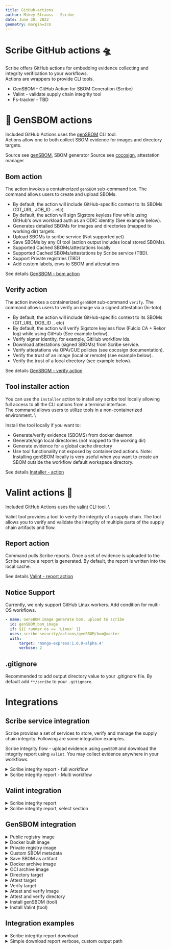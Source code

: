 ```yaml
---
title: GitHub-actions
author: Mikey Strauss - Scribe
date: June 30, 2022
geometry: margin=2cm
---
```

# Scribe GitHub actions 🛸
Scribe offers GitHub actions for embedding evidence collecting and integrity verification to your workflows. \
Actions are wrappers to provide CLI tools.
* GenSBOM - GitHub Action for SBOM Generation (Scribe) 
* Valint - validate supply chain integrity tool
* Fs-tracker - TBD

# 🚀  GenSBOM actions
Included GitHub Actions uses the [genSBOM](https://GitHub.com/scribe-security/genSBOM) CLI tool. \
Actions allow one to both collect SBOM evidence for images and directory targets.

Source see [genSBOM](https://GitHub.com/scribe-security/genSBOM), SBOM generator
Source see [cocosign](https://GitHub.com/scribe-security/cocosign), attestation manager

## Bom action
The action invokes a containerized `genSBOM` sub-command `bom`. 
The command allows users to create and upload SBOMs.
- By default, the action will include GitHub-specific context to its SBOMs (GIT_URL, JOB_ID .. etc)
- By default, the action will sign Sigstore keyless flow while using GitHub's own workload auth as an ODIC identity (See example below).
- Generates detailed SBOMs for images and directories (mapped to working dir) targets. 
- Upload SBOMs to scribe service (Not supported yet)
- Save SBOMs by any CI tool (action output includes local stored SBOMs).
- Supported Cached SBOMs/attestations locally
- Supported Cached SBOMs/attestations by Scribe service (TBD).
- Support Private registries (TBD)
- Add custom labels, envs to SBOM and attestations


See details [GenSBOM - bom action](genSBOM/bom/README.md)

## Verify action
The action invokes a containerized `genSBOM` sub-command `verify`.
The command allows users to verify an image via a signed attestation (In-toto).
- By default, the action will include GitHub-specific context to its SBOMs (GIT_URL, DOB_ID .. etc)
- By default, the action will verify Sigstore keyless flow (Fulcio CA + Rekor log) while using GitHub (See example below).
- Verify signer identity, for example, GitHub workflow ids.
- Download attestations (signed SBOMs) from Scribe service.
- Verify attestations via OPA/CUE policies (see cocosign documentation).
- Verify the trust of an image (local or remote) (see example below).
- Verify the trust of a local directory (see example below).

See details [GenSBOM - verify action](genSBOM/verify/README.md)

## Tool installer action
You can use the `installer` action to install any scribe tool locally allowing full access to all the CLI options from a terminal interface. \
The command allows users to utilize tools in a non-containerized environment. \

Install the tool locally if you want to:
- Generate/verify evidence (SBOMS) from docker daemon.
- Generate/sign local directories (not mapped to the working dir)
- Generate evidence for a global cache directory
- Use tool functionality not exposed by containerized actions.
Note: Installing genSBOM locally is very useful when you want to create an SBOM outside the workflow default workspace directory.

See details [Installer - action](installer/README.md)


# Valint actions 🦀
Included GitHub Actions uses the [valint](https://GitHub.com/scribe-security/valint) CLI tool. \

Valint tool provides a tool to verify the integrity of a supply chain.
The tool allows you to verify and validate the integrity of multiple parts of the supply chain artifacts and flow.

## Report action
Command pulls Scribe reports.
Once a set of evidence is uploaded to the Scribe service a report is generated.
By default, the report is written into the local cache. 

See details [Valint - report action](valint/report/README.md)


## Notice Support
Currently, we only support GitHub Linux workers.
Add condition for multi-OS workflows.
```YAML
- name: GenSBOM Image generate bom, upload to scribe
  id: genSBOM_bom_image
  if: ${{ runner.os == 'Linux' }}
  uses: scribe-security/actions/genSBOM/bom@master
  with:
      target: 'mongo-express:1.0.0-alpha.4'
      verbose: 2
```

## .gitignore
Recommended to add output directory value to your .gitignore file.
By default add `**/scribe` to your `.gitignore`.

# Integrations
## Scribe service integration
Scribe provides a set of services to store, verify and manage the supply chain integrity.
Following are some integration examples.

Scribe integrity flow - upload evidence using `genSBOM` and download the integrity report using `valint`.
You may collect evidence anywhere in your workflows.

<details>
  <summary>  Scribe integrity report - full workflow </summary>

Full workflow example of a workflow, upload evidence using genSBOM and download report using Valint.

```YAML
name: example workflow

on: 
  push:
    tags:
      - "*"

jobs:
  scribe-report-test:
    runs-on: ubuntu-latest
    steps:

      - uses: actions/checkout@v2
        with:
          fetch-depth: 0

      - uses: actions/checkout@v3
        with:
          repository: mongo-express/mongo-express
          ref: refs/tags/v1.0.0-alpha.4
          path: mongo-express-scm

      - name: GenSBOM Scm generate bom, upload to scribe
        id: genSBOM_bom_scm
        uses: scribe-security/actions/genSBOM/bom@master
        with:
           type: dir
           target: 'mongo-express-scm'
           verbose: 2
           scribe-enable: true
           scribe-clientid: ${{ secrets.clientid }}
           scribe-client-secret: ${{ secrets.client-secret }}

      - name: Build and push remote
        uses: docker/build-push-action@v2
        with:
          context: .
          push: true
          tags: mongo-express:1.0.0-alpha.4

      - name: GenSBOM Image generate bom, upload to scribe
        id: genSBOM_bom_image
        uses: scribe-security/actions/genSBOM/bom@master
        with:
           target: 'mongo-express:1.0.0-alpha.4'
           verbose: 2
           scribe-enable: true
           scribe-clientid: ${{ secrets.clientid }}
           scribe-client-secret: ${{ secrets.client-secret }}

      - name: Valint - download report
        id: valint_report
        uses: scribe-security/actions/valint/report@master
        with:
           verbose: 2
           scribe-enable: true
           scribe-clientid: ${{ secrets.clientid }}
           scribe-client-secret: ${{ secrets.client-secret }}

      - uses: actions/upload-artifact@v2
        with:
          name: scribe-reports
          path: |
            ${{ steps.genSBOM_bom_scm.outputs.OUTPUT_PATH }}
            ${{ steps.genSBOM_bom_image.outputs.OUTPUT_PATH }}
            ${{ steps.valint_report.outputs.OUTPUT_PATH }}
```
</details>


<details>
  <summary>  Scribe integrity report - Multi workflow </summary>

Full workflow example of a workflow, upload evidence using genSBOM and download report using valint

```YAML
name: example workflow

on: 
  push:
    tags:
      - "*"

jobs:
  scribe-report-test:
    runs-on: ubuntu-latest
    steps:

      - uses: actions/checkout@v2
        with:
          fetch-depth: 0

      - uses: actions/checkout@v3
        with:
          repository: mongo-express/mongo-express
          ref: refs/tags/v1.0.0-alpha.4
          path: mongo-express-scm

      - name: Build and push remote
        uses: docker/build-push-action@v2
        with:
          context: .
          push: true
          tags: mongo-express:1.0.0-alpha.4

      - name: GenSBOM Image generate bom, upload to scribe
        id: genSBOM_bom_image
        uses: scribe-security/actions/genSBOM/bom@master
        with:
           target: 'mongo-express:1.0.0-alpha.4'
           verbose: 2
           scribe-enable: true
           scribe-clientid: ${{ secrets.clientid }}
           scribe-client-secret: ${{ secrets.client-secret }}

      - name: Valint - download report
        id: valint_report
        uses: scribe-security/actions/valint/report@master
        with:
           verbose: 2
           scribe-enable: true
           scribe-clientid: ${{ secrets.clientid }}
           scribe-client-secret: ${{ secrets.client-secret }}

      - uses: actions/upload-artifact@v2
        with:
          name: scribe-reports
          path: |
            ${{ steps.genSBOM_bom_scm.outputs.OUTPUT_PATH }}
            ${{ steps.genSBOM_bom_image.outputs.OUTPUT_PATH }}
            ${{ steps.valint_report.outputs.OUTPUT_PATH }}
```
</details>

## Valint integration
<details>
  <summary>  Scribe integrity report </summary>

Valint downloading integrity report from scribe service

```YAML
  - name: Valint - download report
    id: valint_report
    uses: scribe-security/actions/valint/report@master
    with:
        verbose: 2
        scribe-enable: true
        scribe-clientid: ${{ inputs.clientid }}
        scribe-client-secret: ${{ inputs.client-secret }}
```
</details>

<details>
  <summary>  Scribe integrity report, select section </summary>

Valint downloading integrity report from scribe service

```YAML
  - name: Valint - download report
    id: valint_report
    uses: scribe-security/actions/valint/report@master
    with:
        verbose: 2
        scribe-enable: true
        scribe-clientid: ${{ inputs.clientid }}
        scribe-client-secret: ${{ inputs.client-secret }}
        section: packages
```
</details>

## GenSBOM integration
<details>
  <summary>  Public registry image </summary>

Create SBOM from remote `busybox:latest` image, skip if found by the cache.

```YAML
- name: Generate cyclonedx json SBOM
  uses: scribe-security/actions/genSBOM/bom@master
  with:
    target: 'busybox:latest'
    format: json
``` 
</details>

<details>
  <summary>  Docker built image </summary>

Create SBOM for image built by local docker `image_name:latest` image, overwrite cache.

```YAML
- name: Generate cyclonedx json SBOM
  uses: scribe-security/actions/genSBOM/bom@master
  with:
    type: docker
    target: 'image_name:latest'
    format: json
    force: true
``` 
</details>

<details>
  <summary>  Private registry image </summary>

Custom private registry, skip cache (using `Force`), output verbose (debug level) log output.
```YAML
- name: Generate cyclonedx json SBOM
  uses: scribe-security/actions/genSBOM/bom@master
  with:
    target: 'scribesecuriy.jfrog.io/scribe-docker-local/stub_remote:latest'
    verbose: 3
    force: true
```
</details>

<details>
  <summary>  Custom SBOM metadata </summary>

Custom metadata added to SBOM
Data will be included in the signed payload when the output is an attestation.
```YAML
- name: Generate cyclonedx json SBOM - add metadata - labels, envs, name
  id: genSBOM_labels
  uses: scribe-security/actions/genSBOM/bom@master
  with:
      target: 'busybox:latest'
      verbose: 3
      format: json
      force: true
      name: name_value
      env: test_env
      label: test_label
  env:
    test_env: test_env_value
```
</details>


<details>
  <summary> Save SBOM as artifact </summary>

Using action `output_path` you can access the generated SBOM and store it as an artifact.
```YAML
- name: Generate cyclonedx json SBOM
  uses: scribe-security/actions/genSBOM/bom@master
  with:
    target: 'busybox:latest'
    format: json

- uses: actions/upload-artifact@v2
  with:
    name: genSBOM-busybox-output-test
    path: ${{ steps.genSBOM_json.outputs.OUTPUT_PATH }}
``` 
</details>

<details>
  <summary> Docker archive image </summary>

Create SBOM from local `docker save ...` output.
```YAML
- name: Build and save local docker archive
  uses: docker/build-push-action@v2
  with:
    context: .
    file: .GitHub/workflows/fixtures/Dockerfile_stub
    tags: scribesecuriy.jfrog.io/scribe-docker-public-local/stub_local:latest
    outputs: type=docker,dest=stub_local.tar

- name: Generate cyclonedx json SBOM
  uses: scribe-security/actions/genSBOM/bom@master
  with:
    type: docker-archive
    target: '/GitHub/workspace/stub_local.tar'
``` 
</details>

<details>
  <summary> OCI archive image </summary>

Create SBOM from the local oci archive.

```YAML
- name: Build and save local oci archive
  uses: docker/build-push-action@v2
  with:
    context: .
    file: .GitHub/workflows/fixtures/Dockerfile_stub
    tags: scribesecuriy.jfrog.io/scribe-docker-public-local/stub_local:latest
    outputs: type=docker,dest=stub_oci_local.tar

- name: Generate cyclonedx json SBOM
  uses: scribe-security/actions/genSBOM/bom@master
  with:
    type: oci-archive
    target: '/GitHub/workspace/stub_oci_local.tar'
``` 
</details>

<details>
  <summary> Directory target </summary>

Create SBOM from a local directory. \
Note directory must be mapped to working dir for actions to access (containerized action).

```YAML
- name: Create dir
  run: |
    mkdir testdir
    echo "test" > testdir/test.txt

- name: genSBOM attest dir
  id: genSBOM_attest_dir
  uses: scribe-security/actions/genSBOM/bom@master
  with:
    type: dir
    target: '/GitHub/workspace/testdir'
``` 
</details>

<details>
  <summary> Attest target </summary>

Create and sign SBOM targets, skip if found signed SBOM by the cache. \
Targets: `registry`, `docker-archive`, `oci-archive`, `dir`.
Note: Default attestation config **Required** `id-token` permission access. \
Note: `docker` in target `type` is not accessible because it requires docker daemon (containerized actions)
Default attestation config: `sigstore-config` - GitHub workload identity and Sigstore (Fulcio, Rekor).

```YAML
job_example:
  runs-on: ubuntu-latest
  permissions:
    id-token: write
  steps:
    - name: genSBOM attest
    uses: scribe-security/actions/genSBOM/bom@master
    with:
        target: 'busybox:latest'
        format: attest
``` 

</details>

<details>
  <summary> Verify target </summary>

Verify targets against a signed attestation. \
Note: `docker` in target `type` field (is not accessible because it requires docker daemon (containerized actions) \
Default attestation config: `sigstore-config` - sigstore (Fulcio, Rekor).

```YAML
- name: genSBOM verify
  uses: scribe-security/actions/genSBOM/verify@master
  with:
    target: 'busybox:latest'
``` 

</details>

<details>
  <summary> Attest and verify image </summary>

Full job example of a image signing and verifying flow.

```YAML
 genSBOM-busybox-test:
    runs-on: ubuntu-latest
    permissions:
      contents: read
      packages: write
      id-token: write
    steps:

      - uses: actions/checkout@v2
        with:
          fetch-depth: 0

      - name: genSBOM attest
        id: genSBOM_attest
        uses: scribe-security/actions/genSBOM/bom@master
        with:
           target: 'busybox:latest'
           verbose: 3
           format: attest
           force: true

      - name: genSBOM verify
        id: genSBOM_verify
        uses: scribe-security/actions/genSBOM/verify@master
        with:
           target: 'busybox:latest'
           verbose: 3

      - uses: actions/upload-artifact@v2
        with:
          name: genSBOM-busybox-test
          path: genSBOM_reports
``` 

</details>

<details>
  <summary> Attest and verify directory </summary>

Full job example of a directory signing and verifying flow.

```YAML
  genSBOM-dir-test:
    runs-on: ubuntu-latest
    permissions:
      contents: read
      packages: write
      id-token: write
    steps:

      - uses: actions/checkout@v2
        with:
          fetch-depth: 0

      - name: genSBOM attest workdir
        id: genSBOM_attest_dir
        uses: scribe-security/actions/genSBOM/bom@master
        with:
           type: dir
           target: '/GitHub/workspace/'
           verbose: 3
           format: attest
           force: true

      - name: genSBOM verify workdir
        id: genSBOM_verify_dir
        uses: scribe-security/actions/genSBOM/verify@master
        with:
           type: dir
           target: '/GitHub/workspace/'
           verbose: 3
      
      - uses: actions/upload-artifact@v2
        with:
          name: genSBOM-workdir-reports
          path: |
            genSBOM_reports      
``` 

</details>


<details>
  <summary> Install genSBOM (tool) </summary>

Install genSBOM as a tool
```YAML
- name: install genSBOM
  uses: scribe-security/actions/genSBOM/installer@master

- name: genSBOM run
  run: |
    genSBOM --version
    genSBOM bom busybox:latest -vv
``` 
</details>

<details>
  <summary> Install Valint (tool) </summary>

Install Valint as a tool
```YAML
- name: install genSBOM
  uses: scribe-security/actions/genSBOM/installer@master
  with:
    tool: valint

- name: valint run
  run: |
    valint --version
    valint report --scribe.clientid $SCRIBE_CLIENT_ID $SCRIBE_CLIENT_SECRET
``` 
</details>



## Integration examples
<details>
  <summary>  Scribe integrity report download </summary>

Download integrity report.

```YAML
    - name: Valint - download integrity report
      id: download_report
      uses: scribe-security/actions/valint/report@master
      with:
          scribe-clientid: ${{ inputs.clientid }}
          scribe-client-secret: ${{ inputs.client-secret }}
``` 
Default output will be set to ~/.cache/valint/ subdirectory (Use `output-directory` argument to overwrite location).
</details>


<details>
  <summary> Simple download report verbose, custom output path </summary>

Download report for CI run and save the output to a local file.

```YAML
    - name: Valint - download integrity report
      id: download_report
      uses: scribe-security/actions/valint/report@master
      with:
          verbose: 3
          scribe-enable: true
          scribe-clientid: ${{ inputs.clientid }}
          scribe-client-secret: ${{ inputs.client-secret }}
          output-file: "./result_report.json"
``` 
</details>
